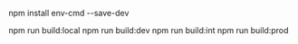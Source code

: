 

npm install env-cmd --save-dev

npm run build:local
npm run build:dev
npm run build:int
npm run build:prod
